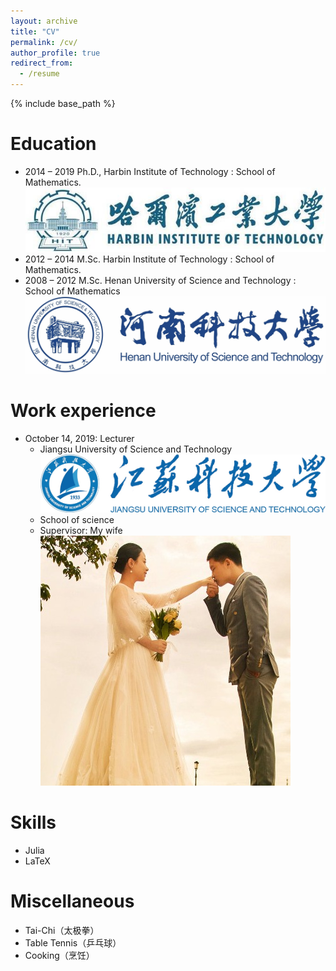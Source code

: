 ```yaml
---
layout: archive
title: "CV"
permalink: /cv/
author_profile: true
redirect_from:
  - /resume
---
```


{% include base_path %}

Education
======
* 2014 – 2019 Ph.D., Harbin Institute of Technology : School of Mathematics.  <br/><img src='/images/hit.jpg'>
* 2012 – 2014 M.Sc. Harbin Institute of Technology : School of Mathematics.
* 2008 – 2012 M.Sc. Henan University of Science and Technology : School of Mathematics <br/><img src='/images/haust.jpg'>

Work experience
======
* October 14, 2019: Lecturer
  * Jiangsu University of Science and Technology <br/><img src='/images/justlogo.png'>
  * School of science
  * Supervisor: My wife <br/><img src='/images/aijunly.jpg'>
  
Skills
======
* Julia
* LaTeX

Miscellaneous
======

* Tai-Chi（太极拳）
* Table Tennis（乒乓球）
* Cooking（烹饪）
